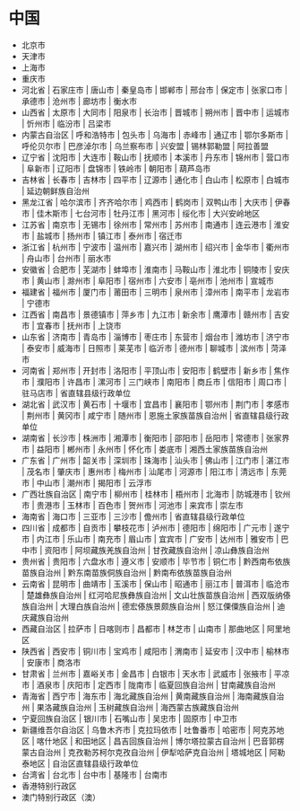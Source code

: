 # 中国

* 北京市
* 天津市
* 上海市
* 重庆市
* 河北省  |  石家庄市  |  唐山市  |  秦皇岛市  |  邯郸市  |  邢台市  |  保定市  |  张家口市  |  承德市  |  沧州市  |  廊坊市  |  衡水市
* 山西省  |  太原市  |  大同市  |  阳泉市  |  长治市  |  晋城市  |  朔州市  |  晋中市  |  运城市  |  忻州市  |  临汾市  |  吕梁市
* 内蒙古自治区  |  呼和浩特市  |  包头市  |  乌海市  |  赤峰市  |  通辽市  |  鄂尔多斯市  |  呼伦贝尔市  |  巴彦淖尔市  |  乌兰察布市  |  兴安盟  |  锡林郭勒盟  |  阿拉善盟
* 辽宁省  |  沈阳市  |  大连市  |  鞍山市  |  抚顺市  |  本溪市  |  丹东市  |  锦州市  |  营口市  |  阜新市  |  辽阳市  |  盘锦市  |  铁岭市  |  朝阳市  |  葫芦岛市
* 吉林省  |  长春市  |  吉林市  |  四平市  |  辽源市  |  通化市  |  白山市  |  松原市  |  白城市  |  延边朝鲜族自治州
* 黑龙江省  |  哈尔滨市  |  齐齐哈尔市  |  鸡西市  |  鹤岗市  |  双鸭山市  |  大庆市  |  伊春市  |  佳木斯市  |  七台河市  |  牡丹江市  |  黑河市  |  绥化市  |  大兴安岭地区
* 江苏省  |  南京市  |  无锡市  |  徐州市  |  常州市  |  苏州市  |  南通市  |  连云港市  |  淮安市  |  盐城市  |  扬州市  |  镇江市  |  泰州市  |  宿迁市
* 浙江省  |  杭州市  |  宁波市  |  温州市  |  嘉兴市  |  湖州市  |  绍兴市  |  金华市  |  衢州市  |  舟山市  |  台州市  |  丽水市
* 安徽省  |  合肥市  |  芜湖市  |  蚌埠市  |  淮南市  |  马鞍山市  |  淮北市  |  铜陵市  |  安庆市  |  黄山市  |  滁州市  |  阜阳市  |  宿州市  |  六安市  |  亳州市  |  池州市  |  宣城市
* 福建省  |  福州市  |  厦门市  |  莆田市  |  三明市  |  泉州市  |  漳州市  |  南平市  |  龙岩市  |  宁德市
* 江西省  |  南昌市  |  景德镇市  |  萍乡市  |  九江市  |  新余市  |  鹰潭市  |  赣州市  |  吉安市  |  宜春市  |  抚州市  |  上饶市
* 山东省  |  济南市  |  青岛市  |  淄博市  |  枣庄市  |  东营市  |  烟台市  |  潍坊市  |  济宁市  |  泰安市  |  威海市  |  日照市  |  莱芜市  |  临沂市  |  德州市  |  聊城市  |  滨州市  |  菏泽市
* 河南省  |  郑州市  |  开封市  |  洛阳市  |  平顶山市  |  安阳市  |  鹤壁市  |  新乡市  |  焦作市  |  濮阳市  |  许昌市  |  漯河市  |  三门峡市  |  南阳市  |  商丘市  |  信阳市  |  周口市  |  驻马店市  |  省直辖县级行政单位
* 湖北省  |  武汉市  |  黄石市  |  十堰市  |  宜昌市  |  襄阳市  |  鄂州市  |  荆门市  |  孝感市  |  荆州市  |  黄冈市  |  咸宁市  |  随州市  |  恩施土家族苗族自治州  |  省直辖县级行政单位
* 湖南省  |  长沙市  |  株洲市  |  湘潭市  |  衡阳市  |  邵阳市  |  岳阳市  |  常德市  |  张家界市  |  益阳市  |  郴州市  |  永州市  |  怀化市  |  娄底市  |  湘西土家族苗族自治州
* 广东省  |  广州市  |  韶关市  |  深圳市  |  珠海市  |  汕头市  |  佛山市  |  江门市  |  湛江市  |  茂名市  |  肇庆市  |  惠州市  |  梅州市  |  汕尾市  |  河源市  |  阳江市  |  清远市  |  东莞市  |  中山市  |  潮州市  |  揭阳市  |  云浮市
* 广西壮族自治区  |  南宁市  |  柳州市  |  桂林市  |  梧州市  |  北海市  |  防城港市  |  钦州市  |  贵港市  |  玉林市  |  百色市  |  贺州市  |  河池市  |  来宾市  |  崇左市
* 海南省  |  海口市  |  三亚市  |  三沙市  |  儋州市  |  省直辖县级行政单位
* 四川省  |  成都市  |  自贡市  |  攀枝花市  |  泸州市  |  德阳市  |  绵阳市  |  广元市  |  遂宁市  |  内江市  |  乐山市  |  南充市  |  眉山市  |  宜宾市  |  广安市  |  达州市  |  雅安市  |  巴中市  |  资阳市  |  阿坝藏族羌族自治州  |  甘孜藏族自治州  |  凉山彝族自治州
* 贵州省  |  贵阳市  |  六盘水市  |  遵义市  |  安顺市  |  毕节市  |  铜仁市  |  黔西南布依族苗族自治州  |  黔东南苗族侗族自治州  |  黔南布依族苗族自治州
* 云南省  |  昆明市  |  曲靖市  |  玉溪市  |  保山市  |  昭通市  |  丽江市  |  普洱市  |  临沧市  |  楚雄彝族自治州  |  红河哈尼族彝族自治州  |  文山壮族苗族自治州  |  西双版纳傣族自治州  |  大理白族自治州  |  德宏傣族景颇族自治州  |  怒江傈僳族自治州  |  迪庆藏族自治州
* 西藏自治区  |  拉萨市  |  日喀则市  |  昌都市  |  林芝市  |  山南市  |  那曲地区  |  阿里地区
* 陕西省  |  西安市  |  铜川市  |  宝鸡市  |  咸阳市  |  渭南市  |  延安市  |  汉中市  |  榆林市  |  安康市  |  商洛市
* 甘肃省  |  兰州市  |  嘉峪关市  |  金昌市  |  白银市  |  天水市  |  武威市  |  张掖市  |  平凉市  |  酒泉市  |  庆阳市  |  定西市  |  陇南市  |  临夏回族自治州  |  甘南藏族自治州
* 青海省  |  西宁市  |  海东市  |  海北藏族自治州  |  黄南藏族自治州  |  海南藏族自治州  |  果洛藏族自治州  |  玉树藏族自治州  |  海西蒙古族藏族自治州
* 宁夏回族自治区  |  银川市  |  石嘴山市  |  吴忠市  |  固原市  |  中卫市
* 新疆维吾尔自治区  |  乌鲁木齐市  |  克拉玛依市  |  吐鲁番市  |  哈密市  |  阿克苏地区  |  喀什地区  |  和田地区  |  昌吉回族自治州  |  博尔塔拉蒙古自治州  |  巴音郭楞蒙古自治州  |  克孜勒苏柯尔克孜自治州  |  伊犁哈萨克自治州  |  塔城地区  |  阿勒泰地区  |  自治区直辖县级行政单位
* 台湾省  |  台北市  |  台中市  |  基隆市  |  台南市
* 香港特别行政区
* 澳门特别行政区（澳）
